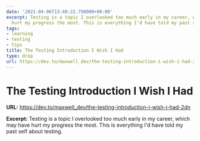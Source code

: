 ```yaml
---
date: '2021-04-06T13:40:22.798000+00:00'
excerpt: Testing is a topic I overlooked too much early in my career, which may have
  hurt my progress the most. This is everything I'd have told my past self about testing.
tags:
- learning
- testing
- tips
title: The Testing Introduction I Wish I Had
type: drop
url: https://dev.to/maxwell_dev/the-testing-introduction-i-wish-i-had-2dn
---
```


# The Testing Introduction I Wish I Had

**URL:** https://dev.to/maxwell_dev/the-testing-introduction-i-wish-i-had-2dn

**Excerpt:** Testing is a topic I overlooked too much early in my career, which may have hurt my progress the most. This is everything I'd have told my past self about testing.
